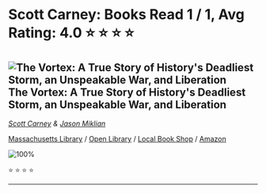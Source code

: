 # Scott Carney:  Books Read 1 / 1, Avg Rating: 4.0 :star: :star: :star: :star:

## ![The Vortex: A True Story of History's Deadliest Storm, an Unspeakable War, and Liberation](https://covers.openlibrary.org/b/isbn/978-0062985415-M.jpg) The Vortex: A True Story of History's Deadliest Storm, an Unspeakable War, and Liberation
*[Scott Carney](../authors/ScottCarney) & [Jason Miklian](../authors/JasonMiklian)*

[Massachusetts Library](https://library.minlib.net/search/i=978-0062985415) / [Open Library](https://openlibrary.org/isbn/978-0062985415) / [Local Book Shop](https://bookshop.org/book/978-0062985415) / [Amazon](https://smile.amazon.com/dp/0062985418)

![100%](https://progress-bar.dev/100) 

:star: :star: :star: :star:

---
